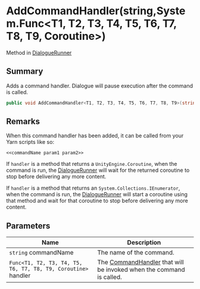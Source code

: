 # AddCommandHandler(string,System.Func\<T1, T2, T3, T4, T5, T6, T7, T8, T9, Coroutine>)

Method in [DialogueRunner](yarn.unity.dialoguerunner.md)

## Summary

Adds a command handler. Dialogue will pause execution after the command is called.

```csharp
public void AddCommandHandler<T1, T2, T3, T4, T5, T6, T7, T8, T9>(string commandName, System.Func<T1, T2, T3, T4, T5, T6, T7, T8, T9, Coroutine> handler);
```

## Remarks

When this command handler has been added, it can be called from your Yarn scripts like so:

```
<<commandName param1 param2>>
```

If `handler` is a method that returns a `UnityEngine.Coroutine`, when the command is run, the [DialogueRunner](yarn.unity.dialoguerunner.md) will wait for the returned coroutine to stop before delivering any more content.

If `handler` is a method that returns an `System.Collections.IEnumerator`, when the command is run, the [DialogueRunner](yarn.unity.dialoguerunner.md) will start a coroutine using that method and wait for that coroutine to stop before delivering any more content.

## Parameters

| Name                                                          | Description                                                                                   |
| ------------------------------------------------------------- | --------------------------------------------------------------------------------------------- |
| `string` commandName                                          | The name of the command.                                                                      |
| `Func<T1, T2, T3, T4, T5, T6, T7, T8, T9, Coroutine>` handler | The [CommandHandler](yarn.commandhandler.md) that will be invoked when the command is called. |
